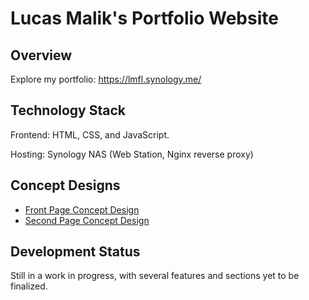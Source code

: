 # Lucas Malik's Portfolio Website 

## Overview
Explore my portfolio: https://lmfl.synology.me/

## Technology Stack
Frontend: HTML, CSS, and JavaScript.

Hosting:  Synology NAS (Web Station, Nginx reverse proxy)

## Concept Designs
- [Front Page Concept Design](https://github.com/EXL-1/Portfolio-Website/blob/main/Concept%20Designs/Front%20Page%20Website%20Concept%20Design.pdf)
- [Second Page Concept Design](https://github.com/EXL-1/Portfolio-Website/blob/main/Concept%20Designs/Second%20Page%20Website%20Concept%20Design.pdf)

## Development Status
Still in a work in progress, with several features and sections yet to be finalized.




